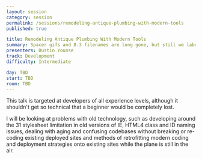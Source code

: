 ```yaml
---
layout: session
category: session
permalink: /sessions/remodeling-antique-plumbing-with-modern-tools
published: true

title: Remodeling Antique Plumbing With Modern Tools
summary: Spacer gifs and 8.3 filenames are long gone, but still we labor on elderly sites. What are the old pitfalls and modern workarounds?
presenters: Dustin Younse
track: Development
difficulty: Intermediate

day: TBD
start: TBD
room: TBD
---
```


This talk is targeted at developers of all experience levels, although it shouldn't get so technical that a beginner would be completely lost.

I will be looking at problems with old technology, such as developing around the 31 stylesheet limitation in old versions of IE, HTML4 class and ID naming issues, dealing with aging and confusing codebases without breaking or re-coding existing deployed sites and methods of retrofitting modern coding and deployment strategies onto existing sites while the plane is still in the air.
